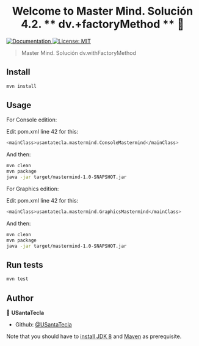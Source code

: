 <h1 align="center">Welcome to Master Mind. Solución 4.2. ** dv.+factoryMethod **
 👋</h1>
<p>
  <a href="/docs" target="_blank">
    <img alt="Documentation" src="https://img.shields.io/badge/documentation-yes-brightgreen.svg" />
  </a>
  <a href="#" target="_blank">
    <img alt="License: MIT" src="https://img.shields.io/badge/License-MIT-yellow.svg" />
  </a>
</p>

> Master Mind. Solución dv.withFactoryMethod

## Install

```sh
mvn install
```

## Usage

For Console edition:

Edit pom.xml line 42 for this:

```sh
<mainClass>usantatecla.mastermind.ConsoleMastermind</mainClass>
```
And then:

```sh
mvn clean
mvn package
java -jar target/mastermind-1.0-SNAPSHOT.jar
```

For Graphics edition:

Edit pom.xml line 42 for this:

```sh
<mainClass>usantatecla.mastermind.GraphicsMastermind</mainClass>
```
And then:

```sh
mvn clean
mvn package
java -jar target/mastermind-1.0-SNAPSHOT.jar
```

## Run tests

```sh
mvn test
```

## Author

👤 **USantaTecla**

* Github: [@USantaTecla](https://github.com/USantaTecla)


Note that you should have to [install JDK 8](http://www.oracle.com/technetwork/java/javase/downloads/jdk8-downloads-2133151.html) and [Maven](https://maven.apache.org/install.html) as prerequisite.